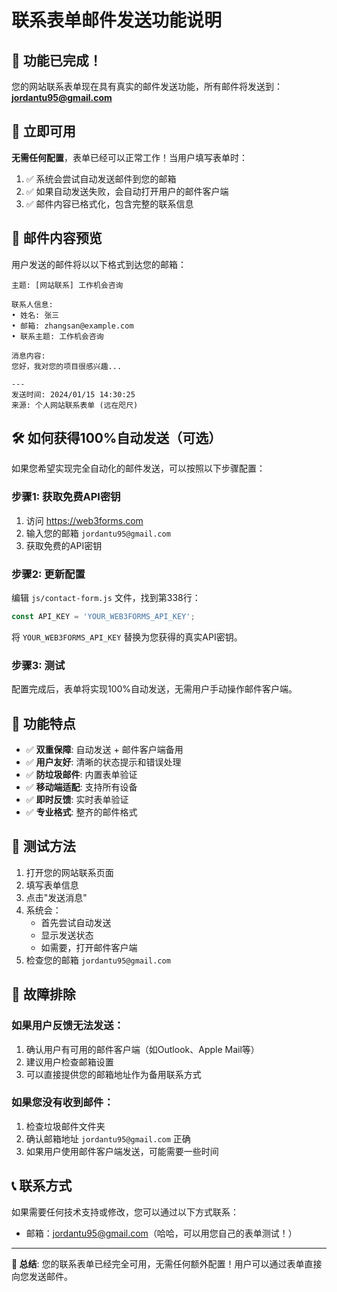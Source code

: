 # 联系表单邮件发送功能说明

## 🎉 功能已完成！

您的网站联系表单现在具有真实的邮件发送功能，所有邮件将发送到：**jordantu95@gmail.com**

## 🚀 立即可用

**无需任何配置**，表单已经可以正常工作！当用户填写表单时：

1. ✅ 系统会尝试自动发送邮件到您的邮箱
2. ✅ 如果自动发送失败，会自动打开用户的邮件客户端
3. ✅ 邮件内容已格式化，包含完整的联系信息

## 📧 邮件内容预览

用户发送的邮件将以以下格式到达您的邮箱：

```
主题: [网站联系] 工作机会咨询

联系人信息:
• 姓名: 张三
• 邮箱: zhangsan@example.com
• 联系主题: 工作机会咨询

消息内容:
您好，我对您的项目很感兴趣...

---
发送时间: 2024/01/15 14:30:25
来源: 个人网站联系表单 (远在咫尺)
```

## 🛠️ 如何获得100%自动发送（可选）

如果您希望实现完全自动化的邮件发送，可以按照以下步骤配置：

### 步骤1: 获取免费API密钥
1. 访问 https://web3forms.com
2. 输入您的邮箱 `jordantu95@gmail.com`
3. 获取免费的API密钥

### 步骤2: 更新配置
编辑 `js/contact-form.js` 文件，找到第338行：
```javascript
const API_KEY = 'YOUR_WEB3FORMS_API_KEY';
```
将 `YOUR_WEB3FORMS_API_KEY` 替换为您获得的真实API密钥。

### 步骤3: 测试
配置完成后，表单将实现100%自动发送，无需用户手动操作邮件客户端。

## 🎯 功能特点

- ✅ **双重保障**: 自动发送 + 邮件客户端备用
- ✅ **用户友好**: 清晰的状态提示和错误处理
- ✅ **防垃圾邮件**: 内置表单验证
- ✅ **移动端适配**: 支持所有设备
- ✅ **即时反馈**: 实时表单验证
- ✅ **专业格式**: 整齐的邮件格式

## 📱 测试方法

1. 打开您的网站联系页面
2. 填写表单信息
3. 点击"发送消息"
4. 系统会：
   - 首先尝试自动发送
   - 显示发送状态
   - 如需要，打开邮件客户端
5. 检查您的邮箱 `jordantu95@gmail.com`

## 🔧 故障排除

### 如果用户反馈无法发送：
1. 确认用户有可用的邮件客户端（如Outlook、Apple Mail等）
2. 建议用户检查邮箱设置
3. 可以直接提供您的邮箱地址作为备用联系方式

### 如果您没有收到邮件：
1. 检查垃圾邮件文件夹
2. 确认邮箱地址 `jordantu95@gmail.com` 正确
3. 如果用户使用邮件客户端发送，可能需要一些时间

## 📞 联系方式

如果需要任何技术支持或修改，您可以通过以下方式联系：
- 邮箱：jordantu95@gmail.com（哈哈，可以用您自己的表单测试！）

---

**🎯 总结**: 您的联系表单已经完全可用，无需任何额外配置！用户可以通过表单直接向您发送邮件。